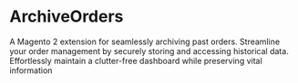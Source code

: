 # ArchiveOrders
A Magento 2 extension for seamlessly archiving past orders. Streamline your order management by securely storing and accessing historical data. Effortlessly maintain a clutter-free dashboard while preserving vital information
